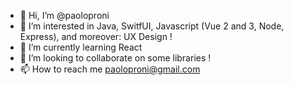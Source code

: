 - 👋 Hi, I’m @paoloproni
- 👀 I’m interested in Java, SwitfUI, Javascript (Vue 2 and 3, Node, Express), and moreover: UX Design !
- 🌱 I’m currently learning React
- 💞️ I’m looking to collaborate on some libraries  !
- 📫 How to reach me paoloproni@gmail.com

<!---
paoloproni/paoloproni is a ✨ special ✨ repository because its `README.md` (this file) appears on your GitHub profile.
You can click the Preview link to take a look at your changes.
--->
